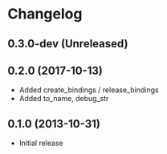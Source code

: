 # Changelog

## 0.3.0-dev (Unreleased)

## 0.2.0 (2017-10-13)
* Added create_bindings / release_bindings
* Added to_name, debug_str

## 0.1.0 (2013-10-31)
* Initial release

